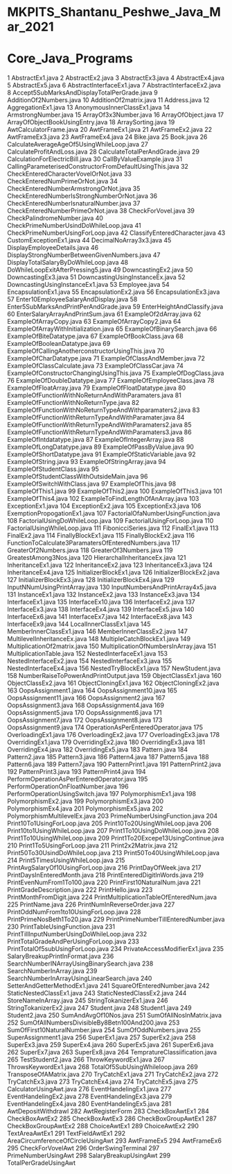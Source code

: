 # MKPITS_Shantanu_Peshwe_Java_Mar_2021

# Core_Java_Programs

1	AbstractEx1.java
2	AbstractEx2.java
3	AbstractEx3.java
4	AbstractEx4.java
5	AbstractEx5.java
6	AbstractInterfaceEx1.java
7	AbstractInterfaceEx2.java
8	Accept5SubMarksAndDisplayTotalPerGrade.java
9	AdditionOf2Numbers.java
10	AdditionOf2matrix.java
11	Address.java
12	AggregationEx1.java
13	AnonymousInnerClassEx1.java
14	ArmstrongNumber.java
15	ArrayOf3x3Number.java
16	ArrayOfObject.java
17	ArrayOfObjectBookUsingEntry.java
18	ArraySorting.java
19	AwtCalculatorFrame.java
20	AwtFrameEx1.java
21	AwtFrameEx2.java
22	AwtFrameEx3.java
23	AwtFrameEx4.java
24	Bike.java
25	Book.java
26	CalculateAverageAgeOf5UsingWhileLoop.java
27	CalculateProfitAndLoss.java
28	CalculateTotalPerAndGrade.java
29	CalculationForElectricBill.java
30	CallByValueExample.java
31	CallingParameterisedConstructorFromDefaultUsingThis.java
32	CheckEnteredCharacterVovelOrNot.java
33	CheckEnteredNumPrimeOrNot.java
34	CheckEnteredNumberArmstrongOrNot.java
35	CheckEnteredNumberIsStrongNumberOrNot.java
36	CheckEnteredNumberIsnaturalNumber.java
37	CheckEnteredNumberPrimeOrNot.java
38	CheckForVovel.java
39	CheckPalindromeNumber.java
40	CheckPrimeNumberUsindDoWhileLoop.java
41	CheckPrimeNumberUsingForLoop.java
42	ClassifyEnteredCharacter.java
43	CustomExceptionEx1.java
44	DecimalNoArray3x3.java
45	DisplayEmployeeDetails.java
46	DisplayStrongNumberBetweenGivenNumbers.java
47	DisplayTotalSalaryByDoWhileLoop.java
48	DoWhileLoopExitAfterPressing5.java
49	DowncastingEx2.java
50	DowncastingEx3.java
51	DowncastingUsingInstanceEx.java
52	DowncastingUsingInstanceEx1.java
53	Employee.java
54	EncapsulationEx1.java
55	EncapsulationEx2.java
56	EncapsulationEx3.java
57	Enter10EmployeeSalaryAndDisplay.java
58	Enter5SubMarksAndPrintPerAndGrade.java
59	EnterHeightAndClassify.java
60	EnterSalaryArrayAndPrintSum.java
61	ExampleOf2dArray.java
62	ExampleOfArrayCopy.java
63	ExampleOfArrayCopy2.java
64	ExampleOfArrayWithInitialization.java
65	ExampleOfBinarySearch.java
66	ExampleOfBiteDatatype.java
67	ExampleOfBookClass.java
68	ExampleOfBooleanDatatype.java
69	ExampleOfCallingAnotherconstructorUsingThis.java
70	ExampleOfCharDatatype.java
71	ExampleOfClassAndMember.java
72	ExampleOfClassCalculate.java
73	ExampleOfClassCar.java
74	ExampleOfConstructorChangingUsingThis.java
75	ExampleOfDogClass.java
76	ExampleOfDoubleDatatype.java
77	ExampleOfEmployeeClass.java
78	ExampleOfFloatArray.java
79	ExampleOfFloatDatatype.java
80	ExampleOfFunctionWithNoReturnAndWithParamaters.java
81	ExampleOfFunctionWithNoReturnType.java
82	ExampleOfFunctionWithNoReturnTypeAndWithparamaters2.java
83	ExampleOfFunctionWithReturnTypeAndWithParamater.java
84	ExampleOfFunctionWithReturnTypeAndWithParamaters2.java
85	ExampleOfFunctionWithReturnTypeAndWithParamaters3.java
86	ExampleOfIntdatatype.java
87	ExampleOfIntegerArray.java
88	ExampleOfLongDatatype.java
89	ExampleOfPassByValue.java
90	ExampleOfShortDatatype.java
91	ExampleOfStaticVariable.java
92	ExampleOfString.java
93	ExampleOfStringArray.java
94	ExampleOfStudentClass.java
95	ExampleOfStudentClassWithOutsideMain.java
96	ExampleOfSwitchWithClass.java
97	ExampleOfThis.java
98	ExampleOfThis1.java
99	ExampleOfThis2.java
100	ExampleOfThis3.java
101	ExampleOfThis4.java
102	ExampleToFindLengthOfAnArray.java
103	ExceptionEx1.java
104	ExceptionEx2.java
105	ExceptionEx3.java
106	ExemptionPropogationEx1.java
107	FactorialOfaNumberUsingFunction.java
108	FactorialUsingDoWhileLoop.java
109	FactorialUsingForLoop.java
110	FactorialUsingWhileLoop.java
111	FibonicciSeries.java
112	FinalEx1.java
113	FinalEx2.java
114	FinallyBlockEx1.java
115	FinallyBlockEx2.java
116	FunctionToCalculate3ParamatersOfEnteredNumbers.java
117	GreaterOf2Numbers.java
118	GreaterOf3Numbers.java
119	GreatestAmong3Nos.java
120	HierarchalInheritanceEx.java
121	InheritanceEx1.java
122	InheritanceEx2.java
123	InheritanceEx3.java
124	InheritanceEx4.java
125	InitializerBlockEx1.java
126	InitializerBlockEx2.java
127	InitializerBlockEx3.java
128	InitializerBlockEx4.java
129	InputNNumUsingPrintArray.java
130	InputNumbersAndPrintArray4x5.java
131	InstanceEx1.java
132	InstanceEx2.java
133	InstanceEx3.java
134	InterfaceEx1.java
135	InterfaceEx10.java
136	InterfaceEx2.java
137	InterfaceEx3.java
138	InterfaceEx4.java
139	InterfaceEx5.java
140	InterfaceEx6.java
141	InterfaceEx7.java
142	InterfaceEx8.java
143	InterfaceEx9.java
144	LocalInnerClassEx1.java
145	MemberInnerClassEx1.java
146	MemberInnerClassEx2.java
147	MultilevelInheritanceEx.java
148	MultipleCatchBlockEx1.java
149	MultiplicationOf2matrix.java
150	MultiplicationOfNumbersInArray.java
151	MultiplicationTable.java
152	NestedInterfaceEx1.java
153	NestedInterfaceEx2.java
154	NestedInterfaceEx3.java
155	NestedInterfaceEx4.java
156	NestedTryBlockEx1.java
157	NewStudent.java
158	NumberRaiseToPowerAndPrintOutput.java
159	ObjectClassEx1.java
160	ObjectClassEx2.java
161	ObjectCloningEx1.java
162	ObjectCloningEx2.java
163	OopsAssignment1.java
164	OopsAssignment10.java
165	OopsAssignment11.java
166	OopsAssignment2.java
167	OopsAssignment3.java
168	OopsAssignment4.java
169	OopsAssignment5.java
170	OopsAssignment6.java
171	OopsAssignment7.java
172	OopsAssignment8.java
173	OopsAssignment9.java
174	OperationAsPerEnteredOperator.java
175	OverloadingEx1.java
176	OverloadingEx2.java
177	OverloadingEx3.java
178	OverridingEx1.java
179	OverridingEx2.java
180	OverridingEx3.java
181	OverridingEx4.java
182	OverridingEx5.java
183	Pattern.java
184	Pattern2.java
185	Pattern3.java
186	Pattern4.java
187	Pattern5.java
188	Pattern6.java
189	Pattern7.java
190	PatternPrint1.java
191	PatternPrint2.java
192	PatternPrint3.java
193	PatternPrint4.java
194	PerformOperationAsPerEnteredOperator.java
195	PerformOperationOnFloatNumber.java
196	PerformOperationUsingSwitch.java
197	PolymorphismEx1.java
198	PolymorphismEx2.java
199	PolymorphismEx3.java
200	PolymorphismEx4.java
201	PolymorphismEx5.java
202	PolymorphismMultilevelEx.java
203	PrimeNumberUsingFunction.java
204	Print10To1UsingForLoop.java
205	Print10To20UsingWhileLoop.java
206	Print10to1UsingWhileLoop.java
207	Print1To10UsingDoWhileLoop.java
208	Print1To10UsingWhileLoop.java
209	Print1To20Excepe13UsingContinue.java
210	Print1To5UsingForLoop.java
211	Print2x2Matrix.java
212	Print50To30UsindDoWhileLoop.java
213	Print50To40UsingWhileLoop.java
214	Print5TimesUsingWhileLoop.java
215	PrintAvgSalaryOf10UsingForLoop.java
216	PrintDayOfWeek.java
217	PrintDaysInEnteredMonth.java
218	PrintEnteredDigitInWords.java
219	PrintEvenNumFrom1To100.java
220	PrintFirst10NaturalNum.java
221	PrintGradeDescription.java
222	PrintHello.java
223	PrintMonthFromDigit.java
224	PrintMultiplicationTableOfEnteredNum.java
225	PrintName.java
226	PrintNumInReverseOrder.java
227	PrintOddNumFrom1to10UsingForLoop.java
228	PrintPrimeNosBeth1To20.java
229	PrintPrimeNumberTillEnteredNumber.java
230	PrintTableUsingFunction.java
231	PrintTillInputNumberUsingDoWhileLoop.java
232	PrintTotalGradeAndPerUsingForLoop.java
233	PrintTotalOf5subUsingForLoop.java
234	PrivateAccessModifierEx1.java
235	SalaryBreakupPrintInFormat.java
236	SearchNumberINArrayUsingBinarySearch.java
238	SearchNumberInArray.java
239	SearchNumberInArrayUsingLinearSearch.java
240	SetterAndGetterMethodEx1.java
241	SquareOfEnteredNumber.java
242	StaticNestedClassEx1.java
243	StaticNestedClassEx2.java
244	StoreNameInArray.java
245	StringTokanizerEx1.java
246	StringTokanizerEx2.java
247	Student.java
248	Student1.java
249	Student2.java
250	SumAndAvgOf10Nos.java
251	SumOfAllNosInMatrix.java
252	SumOfAllNumbersDivisibleBy8Betn100And200.java
253	SumOfFirst10NaturalNumber.java
254	SumOfOddNumbers.java
255	SuperAssignment1.java
256	SuperEx1.java
257	SuperEx2.java
258	SuperEx3.java
259	SuperEx4.java
260	SuperEx5.java
261	SuperEx6.java
262	SuperEx7.java
263	SuperEx8.java
264	TempratureClassiification.java
265	TestStudent2.java
266	ThrowKeywordEx1.java
267	ThrowsKeywordEx1.java
268	TotalOf5SubUsingWhileloop.java
269	TransposeOfAMatrix.java
270	TryCatchEx1.java
271	TryCatchEx2.java
272	TryCatchEx3.java
273	TryCatchEx4.java
274	TryCatchEx5.java
275 CalculatorUsingAwt.java
276	EventHandelingEx1.java
277 EventHandelingEx2.java
278 EventHandelingEx3.java
279 EventHandelingEx4.java
280	EventHandelingEx5.java
281 AwtDepositWithdrawl
282	AwtRegisterForm
283	CheckBoxAwtEx1
284	CheckBoxAwtEx2
285	CheckBoxAwtEx3
286	CheckBoxGroupAwtEx1
287	CheckBoxGroupAwtEx2
288	ChoiceAwtEx1
289 ChoiceAwtEx2
290	TextAreaAwtEx1
291 TextFieldAwtEx1
292	AreaCircumferenceOfCircleUsingAwt
293	AwtFrameEx5
294	AwtFrameEx6
295	CheckForVovelAwt
296	OrderSwingTerminal
297	PrimeNumberUsingAwt
298	SalaryBreakupUsingAwt
299	TotalPerGradeUsingAwt
